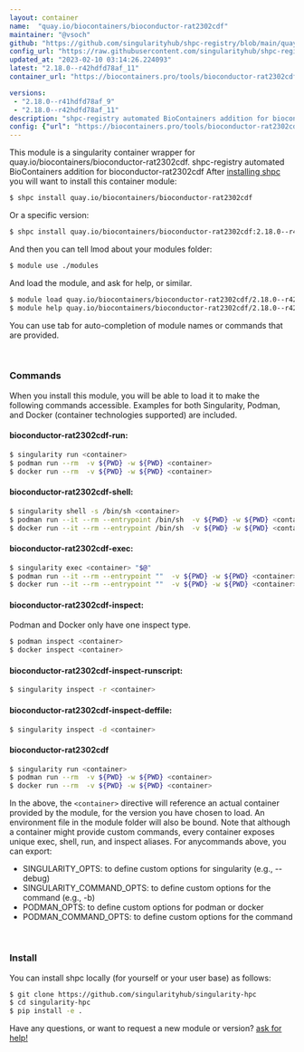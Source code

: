 ```yaml
---
layout: container
name:  "quay.io/biocontainers/bioconductor-rat2302cdf"
maintainer: "@vsoch"
github: "https://github.com/singularityhub/shpc-registry/blob/main/quay.io/biocontainers/bioconductor-rat2302cdf/container.yaml"
config_url: "https://raw.githubusercontent.com/singularityhub/shpc-registry/main/quay.io/biocontainers/bioconductor-rat2302cdf/container.yaml"
updated_at: "2023-02-10 03:14:26.224093"
latest: "2.18.0--r42hdfd78af_11"
container_url: "https://biocontainers.pro/tools/bioconductor-rat2302cdf"

versions:
 - "2.18.0--r41hdfd78af_9"
 - "2.18.0--r42hdfd78af_11"
description: "shpc-registry automated BioContainers addition for bioconductor-rat2302cdf"
config: {"url": "https://biocontainers.pro/tools/bioconductor-rat2302cdf", "maintainer": "@vsoch", "description": "shpc-registry automated BioContainers addition for bioconductor-rat2302cdf", "latest": {"2.18.0--r42hdfd78af_11": "sha256:5d759317ef7a48434353ced73ace92391d4c3b640104db4357aa65d9dd57e585"}, "tags": {"2.18.0--r41hdfd78af_9": "sha256:f1d98fba5d2c067c08a4ed55fbb9c09ae810546ed429d7db4a7ba74034ccca8f", "2.18.0--r42hdfd78af_11": "sha256:5d759317ef7a48434353ced73ace92391d4c3b640104db4357aa65d9dd57e585"}, "docker": "quay.io/biocontainers/bioconductor-rat2302cdf"}
---
```


This module is a singularity container wrapper for quay.io/biocontainers/bioconductor-rat2302cdf.
shpc-registry automated BioContainers addition for bioconductor-rat2302cdf
After [installing shpc](#install) you will want to install this container module:


```bash
$ shpc install quay.io/biocontainers/bioconductor-rat2302cdf
```

Or a specific version:

```bash
$ shpc install quay.io/biocontainers/bioconductor-rat2302cdf:2.18.0--r42hdfd78af_11
```

And then you can tell lmod about your modules folder:

```bash
$ module use ./modules
```

And load the module, and ask for help, or similar.

```bash
$ module load quay.io/biocontainers/bioconductor-rat2302cdf/2.18.0--r42hdfd78af_11
$ module help quay.io/biocontainers/bioconductor-rat2302cdf/2.18.0--r42hdfd78af_11
```

You can use tab for auto-completion of module names or commands that are provided.

<br>

### Commands

When you install this module, you will be able to load it to make the following commands accessible.
Examples for both Singularity, Podman, and Docker (container technologies supported) are included.

#### bioconductor-rat2302cdf-run:

```bash
$ singularity run <container>
$ podman run --rm  -v ${PWD} -w ${PWD} <container>
$ docker run --rm  -v ${PWD} -w ${PWD} <container>
```

#### bioconductor-rat2302cdf-shell:

```bash
$ singularity shell -s /bin/sh <container>
$ podman run --it --rm --entrypoint /bin/sh  -v ${PWD} -w ${PWD} <container>
$ docker run --it --rm --entrypoint /bin/sh  -v ${PWD} -w ${PWD} <container>
```

#### bioconductor-rat2302cdf-exec:

```bash
$ singularity exec <container> "$@"
$ podman run --it --rm --entrypoint ""  -v ${PWD} -w ${PWD} <container> "$@"
$ docker run --it --rm --entrypoint ""  -v ${PWD} -w ${PWD} <container> "$@"
```

#### bioconductor-rat2302cdf-inspect:

Podman and Docker only have one inspect type.

```bash
$ podman inspect <container>
$ docker inspect <container>
```

#### bioconductor-rat2302cdf-inspect-runscript:

```bash
$ singularity inspect -r <container>
```

#### bioconductor-rat2302cdf-inspect-deffile:

```bash
$ singularity inspect -d <container>
```



#### bioconductor-rat2302cdf

```bash
$ singularity run <container>
$ podman run --rm  -v ${PWD} -w ${PWD} <container>
$ docker run --rm  -v ${PWD} -w ${PWD} <container>
```


In the above, the `<container>` directive will reference an actual container provided
by the module, for the version you have chosen to load. An environment file in the
module folder will also be bound. Note that although a container
might provide custom commands, every container exposes unique exec, shell, run, and
inspect aliases. For anycommands above, you can export:

 - SINGULARITY_OPTS: to define custom options for singularity (e.g., --debug)
 - SINGULARITY_COMMAND_OPTS: to define custom options for the command (e.g., -b)
 - PODMAN_OPTS: to define custom options for podman or docker
 - PODMAN_COMMAND_OPTS: to define custom options for the command

<br>

### Install

You can install shpc locally (for yourself or your user base) as follows:

```bash
$ git clone https://github.com/singularityhub/singularity-hpc
$ cd singularity-hpc
$ pip install -e .
```

Have any questions, or want to request a new module or version? [ask for help!](https://github.com/singularityhub/singularity-hpc/issues)